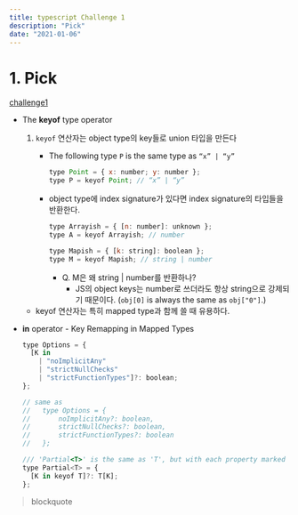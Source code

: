 ```yaml
---
title: typescript Challenge 1
description: "Pick"
date: "2021-01-06"
---
```


# 1. Pick

[challenge1](https://github.com/type-challenges/type-challenges/blob/master/questions/4-easy-pick/README.md)

- The **keyof** type operator

  1. `keyof` 연산자는 object type의 key들로 union 타입을 만든다

     - The following type `P` is the same type as `“x” | “y”`

       ```jsx
       type Point = { x: number; y: number };
       type P = keyof Point; // “x” | “y”
       ```

     - object type에 index signature가 있다면 index signature의 타입들을 반환한다.

       ```jsx
       type Arrayish = { [n: number]: unknown };
       type A = keyof Arrayish; // number

       type Mapish = { [k: string]: boolean };
       type M = keyof Mapish; // string | number
       ```

       - Q. M은 왜 string | number를 반환하나?
         - JS의 object keys는 number로 쓰더라도 항상 string으로 강제되기 때문이다. (`obj[0]` is always the same as `obj["0"]`.)

  - keyof 연산자는 특히 mapped type과 함께 쓸 때 유용하다.

- **in** operator - Key Remapping in Mapped Types

  ```jsx
  type Options = {
    [K in
      | "noImplicitAny"
      | "strictNullChecks"
      | "strictFunctionTypes"]?: boolean;
  };

  // same as
  //   type Options = {
  //       noImplicitAny?: boolean,
  //       strictNullChecks?: boolean,
  //       strictFunctionTypes?: boolean
  //   };
  ```

  ```jsx
  /// 'Partial<T>' is the same as 'T', but with each property marked optional.
  type Partial<T> = {
    [K in keyof T]?: T[K];
  };
  ```

> blockquote

